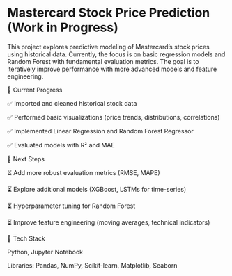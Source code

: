 # Mastercard Stock Price Prediction (Work in Progress)

This project explores predictive modeling of Mastercard’s stock prices using historical data.
Currently, the focus is on basic regression models and Random Forest with fundamental evaluation metrics. The goal is to iteratively improve performance with more advanced models and feature engineering.

🔹 Current Progress

✅ Imported and cleaned historical stock data

✅ Performed basic visualizations (price trends, distributions, correlations)

✅ Implemented Linear Regression and Random Forest Regressor

✅ Evaluated models with R² and MAE

🔹 Next Steps

⏳ Add more robust evaluation metrics (RMSE, MAPE)

⏳ Explore additional models (XGBoost, LSTMs for time-series)

⏳ Hyperparameter tuning for Random Forest

⏳ Improve feature engineering (moving averages, technical indicators)

🔹 Tech Stack

Python, Jupyter Notebook

Libraries: Pandas, NumPy, Scikit-learn, Matplotlib, Seaborn
